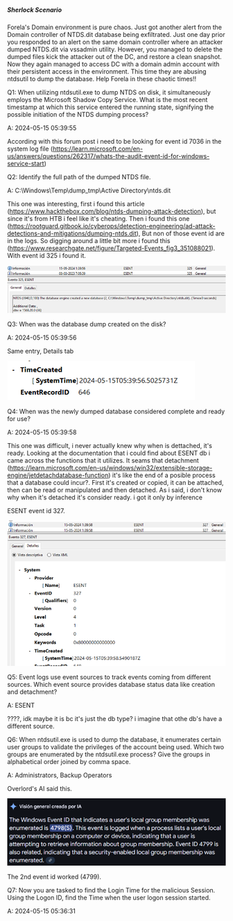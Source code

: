 
##### Sherlock Scenario

Forela's Domain environment is pure chaos. Just got another alert from the Domain controller of NTDS.dit database being exfiltrated. Just one day prior you responded to an alert on the same domain controller where an attacker dumped NTDS.dit via vssadmin utility. However, you managed to delete the dumped files kick the attacker out of the DC, and restore a clean snapshot. Now they again managed to access DC with a domain admin account with their persistent access in the environment. This time they are abusing ntdsutil to dump the database. Help Forela in these chaotic times!!


Q1: When utilizing ntdsutil.exe to dump NTDS on disk, it simultaneously employs the Microsoft Shadow Copy Service. What is the most recent timestamp at which this service entered the running state, signifying the possible initiation of the NTDS dumping process?

A: 2024-05-15 05:39:55

According with this forum post i need to be looking for event id 7036 in the system log file (https://learn.microsoft.com/en-us/answers/questions/262317/whats-the-audit-event-id-for-windows-service-start)


Q2: Identify the full path of the dumped NTDS file.

A: C:\Windows\Temp\dump_tmp\Active Directory\ntds.dit

This one was interesting, first i found this article (https://www.hackthebox.com/blog/ntds-dumping-attack-detection), but since it's from HTB i feel like it's cheating. Then i found this one (https://rootguard.gitbook.io/cyberops/detection-engineering/ad-attack-detections-and-mitigations/dumping-ntds.dit), But non of those event id are in the logs.
So digging around a little bit more i found this (https://www.researchgate.net/figure/Targeted-Events_fig3_351088021).
With event id 325 i found it.

![](../../Img/Pasted%20image%2020250427141300.png)

Q3: When was the database dump created on the disk?

A: 2024-05-15 05:39:56

Same entry, Details tab

![](../../Img/Pasted%20image%2020250427141328.png)

Q4: When was the newly dumped database considered complete and ready for use?

A: 2024-05-15 05:39:58

This one was difficult, i never actually knew why when is dettached, it's ready.
Looking at the documentation that i could find about ESENT db i came across the functions that it utilizes. It seams that detachment (https://learn.microsoft.com/en-us/windows/win32/extensible-storage-engine/jetdetachdatabase-function) it's like the end of a posible process that a database could incur?.
First it's created or copied, it can be attached, then can be read or manipulated and then detached.
As i said, i don't know why when it's detached it's consider ready. i got it only by inference

ESENT event id 327.

![](../../Img/Pasted%20image%2020250427143110.png)

Q5: Event logs use event sources to track events coming from different sources. Which event source provides database status data like creation and detachment?

A: ESENT

????, idk maybe it is bc it's just the db type? i imagine that othe db's have a different source.

Q6: When ntdsutil.exe is used to dump the database, it enumerates certain user groups to validate the privileges of the account being used. Which two groups are enumerated by the ntdsutil.exe process? Give the groups in alphabetical order joined by comma space.

A: Administrators, Backup Operators

Overlord's AI said this.

![](../../Img/Pasted%20image%2020250427143836.png)

The 2nd event id worked (4799).



Q7: Now you are tasked to find the Login Time for the malicious Session. Using the Logon ID, find the Time when the user logon session started.

A: 2024-05-15 05:36:31
